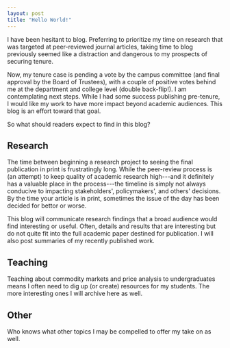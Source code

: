 ```yaml
---
layout: post
title: "Hello World!"
---
```


I have been hesitant to blog. Preferring to prioritize my time on research that was targeted at peer-reviewed journal articles, taking time to blog previously seemed like a distraction and dangerous to my prospects of securing tenure. 

Now, my tenure case is pending a vote by the campus committee (and final approval by the Board of Trustees), with a couple of positive votes behind me at the department and college level (double back-flip!). I am contemplating next steps. While I had some success publishing pre-tenure, I would like my work to have more impact beyond academic audiences. This blog is an effort toward that goal. 

So what should readers expect to find in this blog?



## Research

The time between beginning a research project to seeing the final publication in print is frustratingly long. While the peer-review process is (an attempt) to keep quality of academic research high---and it definitely has a valuable place in the process---the timeline is simply not always conducive to impacting stakeholders', policymakers', and others' decisions. By the time your article is in print, sometimes the issue of the day has been decided for bettor or worse. 

This blog will communicate research findings that a broad audience would find interesting or useful. Often, details and results that are interesting but do not quite fit into the full academic paper destined for publication. I will also post summaries of my recently published work.

## Teaching

Teaching about commodity markets and price analysis to undergraduates means I often need to dig up (or create) resources for my students. The more interesting ones I will archive here as well.

## Other

Who knows what other topics I may be compelled to offer my take on as well. 



